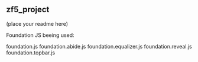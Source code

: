 ## zf5_project

(place your readme here)

Foundation JS beeing used:

foundation.js
foundation.abide.js
foundation.equalizer.js
foundation.reveal.js
foundation.topbar.js